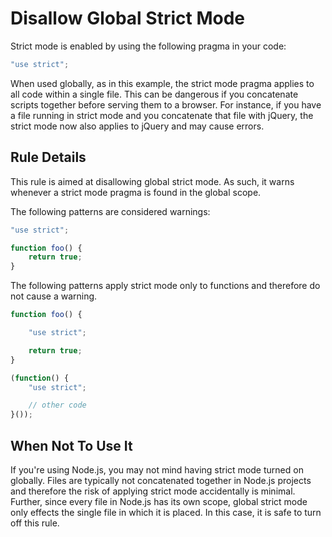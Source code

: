 # Disallow Global Strict Mode

Strict mode is enabled by using the following pragma in your code:

```js
"use strict";
```

When used globally, as in this example, the strict mode pragma applies to all code within a single file. This can be dangerous if you concatenate scripts together before serving them to a browser. For instance, if you have a file running in strict mode and you concatenate that file with jQuery, the strict mode now also applies to jQuery and may cause errors.

## Rule Details

This rule is aimed at disallowing global strict mode. As such, it warns whenever a strict mode pragma is found in the global scope.


The following patterns are considered warnings:

```js
"use strict";

function foo() {
    return true;
}
```

The following patterns apply strict mode only to functions and therefore do not cause a warning.

```js
function foo() {

    "use strict";

    return true;
}

(function() {
    "use strict";

    // other code
}());
```

## When Not To Use It

If you're using Node.js, you may not mind having strict mode turned on globally. Files are typically not concatenated together in Node.js projects and therefore the risk of applying strict mode accidentally is minimal. Further, since every file in Node.js has its own scope, global strict mode only effects the single file in which it is placed. In this case, it is safe to turn off this rule.
